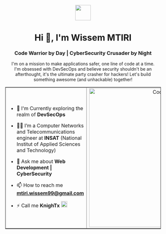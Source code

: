 <p align="center"><picture align="center"><img align="center" src ="https://github.com/7oSkaaa/7oSkaaa/blob/main/Images/about_me.gif?raw=true" width = 50px></picture></p>
<h1 align="center">Hi 👋, I'm Wissem MTIRI</h1>
<h3 align="center">Code Warrior by Day | CyberSecurity Crusader by Night</h3>

<p align="center" style="text-align:center; padding-right:20px; padding-left:20px; ">I'm on a mission to make applications safer, one line of code at a time.  I'm obsessed with DevSecOps and believe security shouldn't be an afterthought, it's the ultimate party crasher for hackers!  Let's build something awesome (and unhackable) together!</p>

<table align="center" border='1px'>
<tr border="none">
<td width="50%" align="left">
  
- 🌱 I'm Currently exploring the realm of **DevSecOps**

- 🧑‍🎓 I’m a Computer Networks and Telecommunications engineer at **INSAT** (National Institut of Applied Sciences and Technology)

- 💬 Ask me about **Web Development | CyberSecurity**

- 📫 How to reach me **mtiri.wissem99@gmail.com**
  
- ⚡ Call me **KnighTx** <img src="https://static.thenounproject.com/png/588990-200.png" height="20px">

</td>
<td width="50%" align="center">

  <img align="center" alt="Coding" width="450" src="https://repository-images.githubusercontent.com/588181932/e36ec678-7984-4cdd-8e4c-a3932772ff8e">

  
  </td>
</tr>
</table>
